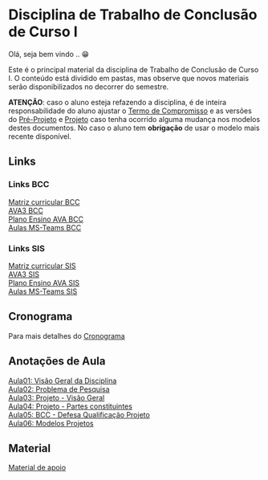 <!-- [x][x]TODO:INICIO atualizar -->
[AVA3 BCC]: <https://ava3.furb.br/course/view.php?id=31568> "AVA3 BCC"  
[Plano Ensino AVA BCC]: <https://ava3.furb.br/course/view.php?id=31568&section=1> "Plano Ensino AVA BCC"  
[Aulas MS-Teams BCC]: <https://teams.microsoft.com/l/meetup-join/19%3adLzBm18ut0iOYmMjUd4FqE2XfKKsKe3vsJ45CLLCmyg1%40thread.tacv2/1659394207918?context=%7b%22Tid%22%3a%220c2d222a-ecda-4b70-960a-acef6ced3052%22%2c%22Oid%22%3a%226af4c44a-d9df-45de-a1b2-d9ee411f495f%22%7d> "Aulas MS-Teams BCC"  
<!-- [Gravações das aulas BCC]: <https://furb.sharepoint.com/teams/CMP0036010220212/Documentos%20Compartilhados/General/Recordings> "Gravações das aulas" -->  
[AVA3 SIS]: <https://ava3.furb.br/course/view.php?id=31567> "AVA3 BCC"  
[Plano Ensino AVA SIS]: <https://ava3.furb.br/course/view.php?id=31567&section=1> "Plano Ensino AVA BCC"  
[Aulas MS-Teams SIS]: <https://teams.microsoft.com/l/meetup-join/19%3aBMcVnF0a3-lzbKQcOOkNXcrNirJ5jvZLYYHheqkHEcI1%40thread.tacv2/1659394076473?context=%7b%22Tid%22%3a%220c2d222a-ecda-4b70-960a-acef6ced3052%22%2c%22Oid%22%3a%226af4c44a-d9df-45de-a1b2-d9ee411f495f%22%7d> "Aulas MS-Teams BCC"  
<!-- [Gravações das aulas SIS]: <https://furb.sharepoint.com/teams/CMP0036010220212/Documentos%20Compartilhados/General/Recordings> "Gravações das aulas" -->  

# Disciplina de Trabalho de Conclusão de Curso I

Olá, seja bem vindo .. 😁  

Este é o principal material da disciplina de Trabalho de Conclusão de Curso I. O conteúdo está dividido em pastas, mas observe que novos materiais serão disponibilizados no decorrer do semestre.

**ATENÇÃO**: caso o aluno esteja refazendo a disciplina, é de inteira responsabilidade do aluno ajustar o [Termo de Compromisso](./aula01Anotacoes.md#termo-de-compromisso "Termo de Compromisso") e as versões do [Pré-Projeto](./aula02Anotacoes.md#modelos-projetos "Pré-Projeto") e [Projeto](./aula02Anotacoes.md "Projeto") caso tenha ocorrido alguma mudança nos modelos destes documentos. No caso o aluno tem **obrigação** de usar o modelo mais recente disponível.  

## Links

### Links BCC

[Matriz curricular BCC](matriz_BCC.pdf "Matriz curricular BCC")  
[AVA3 BCC]  
[Plano Ensino AVA BCC]  
[Aulas MS-Teams BCC]  
<!-- [Gravações das aulas BCC] -->  

### Links SIS

[Matriz curricular SIS](matriz_SIS.pdf "Matriz curricular SIS")  
[AVA3 SIS]  
[Plano Ensino AVA SIS]  
[Aulas MS-Teams SIS]  
<!-- [Gravações das aulas SIS] -->  

## Cronograma

Para mais detalhes do [Cronograma](cronograma.md "Cronograma")  

## Anotações de Aula

[Aula01: Visão Geral da Disciplina](aula01Anotacoes.md "Aula01: Visão Geral da Disciplina")  
[Aula02: Problema de Pesquisa](aula02Anotacoes.md "Aula02: Problema de Pesquisa")  
[Aula03: Projeto - Visão Geral](aula02Anotacoes.md "Aula02: Projeto - Visão Geral")  
[Aula04: Projeto - Partes constituintes](aula03Anotacoes.md "Aula03: Projeto - Partes constituintes")  
[Aula05: BCC - Defesa Qualificação Projeto](aula04AnotacoesBCC.md "Aula04: BCC - Defesa Qualificação Projeto")  
[Aula06: Modelos Projetos](aula05Anotacoes.md "Aula05: Modelos Projetos")  

## Material

[Material de apoio](/Material "Material de Apoio")  
